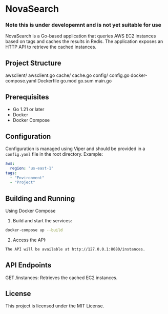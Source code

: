 # NovaSearch

### Note this is under developemnt and is not yet suitable for use

NovaSearch is a Go-based application that queries AWS EC2 instances based on tags and caches the results in Redis. The application exposes an HTTP API to retrieve the cached instances.

## Project Structure
awsclient/ awsclient.go 
cache/ cache.go 
config/ config.go 
docker-compose.yaml 
Dockerfile 
go.mod 
go.sum 
main.go


## Prerequisites

- Go 1.21 or later
- Docker
- Docker Compose

## Configuration

Configuration is managed using Viper and should be provided in a `config.yaml` file in the root directory. Example:

```yaml
aws:
  region: "us-east-1"
tags:
  - "Environment"
  - "Project"
```

## Building and Running
Using Docker Compose
1) Build and start the services:
```bash
docker-compose up --build
```
2) Access the API:
```bash
The API will be available at http://127.0.0.1:8080/instances.
```
## API Endpoints
GET /instances: Retrieves the cached EC2 instances.

## License
This project is licensed under the MIT License.
